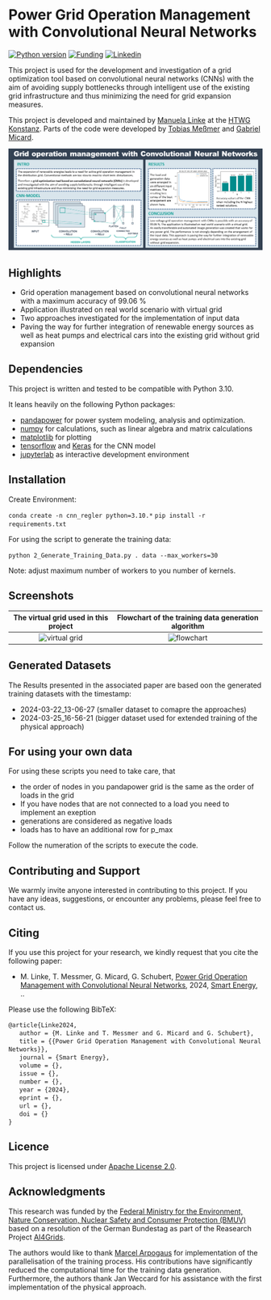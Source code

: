 # Power Grid Operation Management with Convolutional Neural Networks

[![Python version](https://img.shields.io/badge/python-3.10.*-violet.svg)](https://img.shields.io/badge/python-3.10.*-violet)
[![Funding](https://img.shields.io/badge/Project-AI4Grids-%23fcba03?link=https%3A%2F%2Fwww.htwg-konstanz.de%2Fhochschule%2Fprojekte%2Fai4grids%2Fueber-ai4grids%2F.svg)](https://www.htwg-konstanz.de/hochschule/projekte/ai4grids/ueber-ai4grids/)
[![Linkedin](https://img.shields.io/badge/-LinkedIn-black.svg?style=flat-square&logo=linkedin&colorB=555)](https://www.linkedin.com/in/manuela-linke/)

This project is used for the development and investigation of a grid optimization tool based on convolutional neural networks (CNNs) with the aim of avoiding supply bottlenecks through intelligent use of the existing grid infrastructure and thus minimizing the need for grid expansion measures.

This project is developed and maintained by [Manuela Linke](https://www.researchgate.net/profile/Manuela-Linke) at the [HTWG Konstanz](https://www.htwg-konstanz.de/). Parts of the code were developed by [Tobias Meßmer](https://www.researchgate.net/profile/Tobias-Messmer-2) and [Gabriel Micard](https://www.researchgate.net/profile/Gabriel-Micard). 

![graphical_abtract](/doc/img/Graphical_Abstract_V3.png)


## Highlights

-   Grid operation management based on convolutional neural networks with a maximum accuracy of 99.06 %
-   Application illustrated on real world scenario with virtual grid
-   Two approaches investigated for the implementation of input data
-   Paving the way for further integration of renewable energy sources as well as heat pumps and electrical cars into the existing grid without grid expansion


## Dependencies

This project is written and tested to be compatible with Python 3.10.

It leans heavily on the following Python packages:

-   [pandapower](http://pandapower.org/) for power system modeling, analysis and optimization. 
-   [numpy](http://www.numpy.org/) for calculations, such as linear algebra and matrix calculations
-   [matplotlib](https://matplotlib.org/) for plotting
-   [tensorflow](https://www.tensorflow.org/) and [Keras](https://keras.io/) for the CNN model 
-   [jupyterlab](https://jupyter.org/) as interactive development environment

  
## Installation

Create Environment:

```conda create -n cnn_regler python=3.10.*```
```pip install -r requirements.txt```

For using the script to generate the training data: 

```python 2_Generate_Training_Data.py . data --max_workers=30```

Note: adjust maximum number of workers to you number of kernels.


## Screenshots

| The virtual grid used in this project | Flowchart of the training data generation algorithm |
|:-------------------------------------:|:---------------------------------------------------:|
| ![virtual grid](/doc/img/Cossmic_grid_EN-1.png) | ![flowchart](/doc/img/Dataset_generation.png) |


## Generated Datasets

The Results presented in the associated paper are based oon the generated training datasets with the timestamp:
-   2024-03-22_13-06-27 (smaller dataset to comapre the approaches)
-   2024-03-25_16-56-21 (bigger dataset used for extended training of the physical approach)
  

## For using your own data
For using these scripts you need to take care, that 
- the order of nodes in you pandapower grid is the same as the order of loads in the grid
- If you have nodes that are not connected to a load you need to implement an exeption
- generations are considered as negative loads
- loads has to have an additional row for p_max

Follow the numeration of the scripts to execute the code.


## Contributing and Support

We warmly invite anyone interested in contributing to this project. If you have any ideas, suggestions, or encounter any problems, please feel free to contact us.


## Citing 

If you use this project for your research,  we kindly request that you cite the following paper:

-   M. Linke, T. Messmer, G. Micard, G. Schubert, [Power Grid Operation Management with Convolutional Neural Networks](), 2024, [Smart Energy](https://www.sciencedirect.com/journal/smart-energy), ..


Please use the following BibTeX:

    @article{Linke2024,
       author = {M. Linke and T. Messmer and G. Micard and G. Schubert},
       title = {{Power Grid Operation Management with Convolutional Neural Networks}},
       journal = {Smart Energy},
       volume = {},
       issue = {},
       number = {},
       year = {2024},
       eprint = {},
       url = {},
       doi = {}
    }


## Licence

This project is licensed under [Apache License 2.0](LICENSE).

## Acknowledgments

This research was funded by the [Federal Ministry for the Environment, Nature Conservation, Nuclear Safety and Consumer Protection (BMUV)](https://www.bmuv.de/) based on a resolution of the German Bundestag as part of the Reasearch Project [AI4Grids](https://www.htwg-konstanz.de/hochschule/projekte/ai4grids/ueber-ai4grids/).

The authors would like to thank [Marcel Arpogaus](https://github.com/MArpogaus) for implementation of the parallelisation of the training process. His contributions have significantly reduced the computational time for the training data generation. Furthermore, the authors thank Jan Weccard for his assistance with the first implementation of the physical approach.
